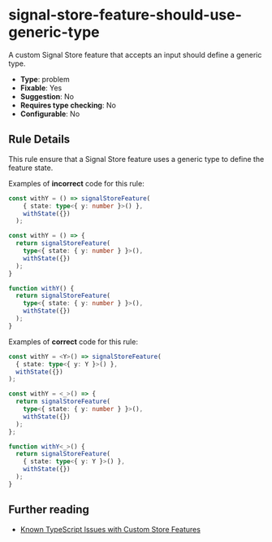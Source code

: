 # signal-store-feature-should-use-generic-type

A custom Signal Store feature that accepts an input should define a generic type.

- **Type**: problem
- **Fixable**: Yes
- **Suggestion**: No
- **Requires type checking**: No
- **Configurable**: No

<!-- Everything above this generated, do not edit -->
<!-- MANUAL-DOC:START -->

## Rule Details

This rule ensure that a Signal Store feature uses a generic type to define the feature state.

Examples of **incorrect** code for this rule:

```ts
const withY = () => signalStoreFeature(
    { state: type<{ y: number }>() },
    withState({})
  );
```

```ts
const withY = () => {
  return signalStoreFeature(
    type<{ state: { y: number } }>(),
    withState({})
  );
}
```

```ts
function withY() {
  return signalStoreFeature(
    type<{ state: { y: number } }>(),
    withState({})
  );
}
```

Examples of **correct** code for this rule:

```ts
const withY = <Y>() => signalStoreFeature(
  { state: type<{ y: Y }>() },
  withState({})
);
```

```ts
const withY = <_>() => {
  return signalStoreFeature(
    type<{ state: { y: number } }>(),
    withState({})
  );
};
```

```ts
function withY<_>() {
  return signalStoreFeature(
    { state: type<{ y: Y }>() },
    withState({})
  );
}
```

## Further reading

- [Known TypeScript Issues with Custom Store Features](guide/signals/signal-store/custom-store-features#known-typescript-issues)
